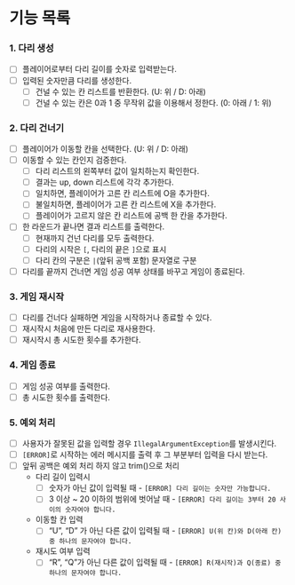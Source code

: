 # 기능 목록

### 1. 다리 생성
- [ ] 플레이어로부터 다리 길이를 숫자로 입력받는다.
- [ ] 입력된 숫자만큼 다리를 생성한다.
    - [ ] 건널 수 있는 칸 리스트를 반환한다. (U: 위 / D: 아래)
    - [ ] 건널 수 있는 칸은 0과 1 중 무작위 값을 이용해서 정한다. (0: 아래 / 1: 위)

### 2. 다리 건너기
- [ ] 플레이어가 이동할 칸을 선택한다. (U: 위 / D: 아래)
- [ ] 이동할 수 있는 칸인지 검증한다.
    - [ ] 다리 리스트의 왼쪽부터 값이 일치하는지 확인한다.
    - [ ] 결과는 up, down 리스트에 각각 추가한다.
    - [ ] 일치하면, 플레이어가 고른 칸 리스트에 O을 추가한다.
    - [ ] 불일치하면, 플레이어가 고른 칸 리스트에 X을 추가한다.
    - [ ] 플레이어가 고르지 않은 칸 리스트에 공백 한 칸을 추가한다.
- [ ] 한 라운드가 끝나면 결과 리스트를 출력한다.
    - [ ] 현재까지 건넌 다리를 모두 출력한다.
    - [ ] 다리의 시작은 `[`, 다리의 끝은 `]`으로 표시
    - [ ] 다리 칸의 구분은 `|`(앞뒤 공백 포함) 문자열로 구분
- [ ] 다리를 끝까지 건너면 게임 성공 여부 상태를 바꾸고 게임이 종료된다.

### 3. 게임 재시작
- [ ] 다리를 건너다 실패하면 게임을 시작하거나 종료할 수 있다.
- [ ] 재시작시 처음에 만든 다리로 재사용한다.
- [ ] 재시작시 총 시도한 횟수를 추가한다.

### 4. 게임 종료
- [ ] 게임 성공 여부를 출력한다.
- [ ] 총 시도한 횟수를 출력한다.

### 5. 예외 처리
- [ ] 사용자가 잘못된 값을 입력할 경우 `IllegalArgumentException`를 발생시킨다.
- [ ] `[ERROR]`로 시작하는 에러 메시지를 출력 후 그 부분부터 입력을 다시 받는다.
- [ ] 앞뒤 공백은 예외 처리 하지 않고 trim()으로 처리
    - 다리 길이 입력시
        - [ ] 숫자가 아닌 값이 입력될 때 - `[ERROR] 다리 길이는 숫자만 가능합니다.`
        - [ ] 3 이상 ~ 20 이하의 범위에 벗어날 때 - `[ERROR] 다리 길이는 3부터 20 사이의 숫자여야 합니다.`
    - 이동할 칸 입력
        - [ ] “U”, “D” 가 아닌 다른 값이 입력될 때 - `[ERROR] U(위 칸)와 D(아래 칸) 중 하나의 문자여야 합니다.`
    - 재시도 여부 입력
        - [ ] “R”, “Q”가 아닌 다른 값이 입력될 때 - `[ERROR] R(재시작)과 Q(종료) 중 하나의 문자여야 합니다.`